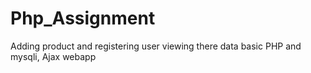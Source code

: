 # Php_Assignment
Adding product and registering user viewing there data basic PHP and mysqli, Ajax webapp 
